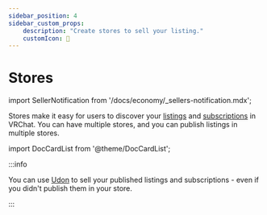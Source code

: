```yaml
---
sidebar_position: 4
sidebar_custom_props:
    description: "Create stores to sell your listing."
    customIcon: 🏪
---
```


# Stores

import SellerNotification from '/docs/economy/_sellers-notification.mdx';

<SellerNotification/>

Stores make it easy for users to discover your [listings](../listings) and [subscriptions](../subscriptions) in VRChat. You can have multiple stores, and you can publish listings in multiple stores.

import DocCardList from '@theme/DocCardList';

<DocCardList />

:::info

You can use [Udon](/economy/sdk/udon-documentation) to sell your published listings and subscriptions - even if you didn't publish them in your store.

:::